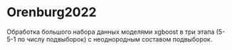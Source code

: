 # Orenburg2022
Обработка большого набора данных моделями xgboost в три этапа (5-5-1 по числу подвыборок) с неоднородным составом подвыборок.
